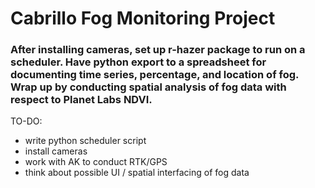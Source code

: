 # Cabrillo Fog Monitoring Project

### After installing cameras, set up r-hazer package to run on a scheduler. Have python export to a spreadsheet for documenting time series, percentage, and location of fog. Wrap up by conducting spatial analysis of fog data with respect to Planet Labs NDVI.

TO-DO:
- write python scheduler script
- install cameras
- work with AK to conduct RTK/GPS
- think about possible UI / spatial interfacing of fog data
